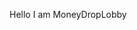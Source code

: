 <!DOCTYPE html>
<html>
  <head>
  </head>

  <body>
    <p>Hello I am MoneyDropLobby</p>
  </body>
</html>
